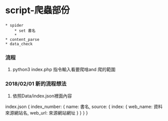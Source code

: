 # script-爬蟲部份
### 
    * spider
        * set 書名
        * 
    * content_parse
    * data_check

### 流程
1. python3 index.php 指令輸入看要爬啥and 爬的範圍

### 2018/02/01 新的流程想法
1. 依照Data/index.json裡面內容

index.json
{
    index_number: {
        name: 書名,
        source: {
            index: {
                web_name: 資料來源網站名,
                web_url: 來源網站網址
            }
        }
    }
}

